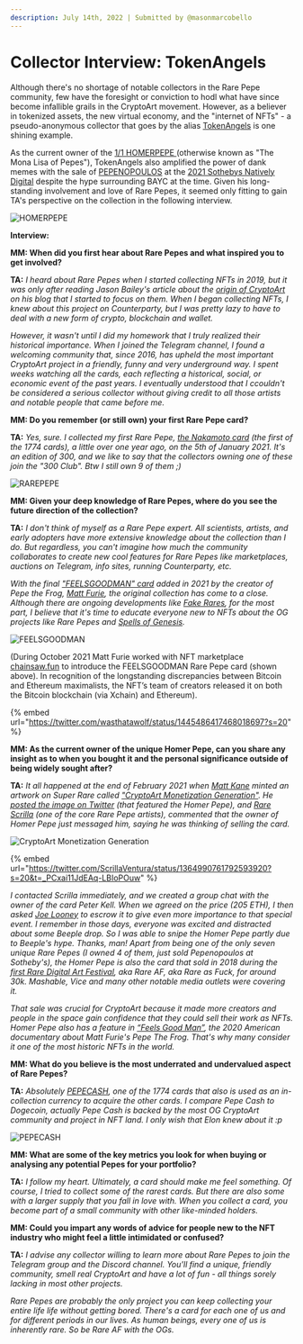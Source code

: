 ```yaml
---
description: July 14th, 2022 | Submitted by @masonmarcobello
---
```


# Collector Interview: TokenAngels

Although there's no shortage of notable collectors in the Rare Pepe community, few have the foresight or conviction to hodl what have since become infallible grails in the CryptoArt movement. However, as a believer in tokenized assets, the new virtual economy, and the "internet of NFTs" - a pseudo-anonymous collector that goes by the alias [TokenAngels](https://twitter.com/TokenAngels?s=20\&t=4N9smEkfQ\_4boVY59aeMpA) is one shining example.

As the current owner of the [1/1 HOMERPEPE ](https://pepe.wtf/asset/HOMERPEPE)(otherwise known as "The Mona Lisa of Pepes"), TokenAngels also amplified the power of dank memes with the sale of [PEPENOPOULOS](https://pepe.wtf/asset/PEPENOPOULOS) at the [2021 Sothebys Natively Digital](https://metaverse.sothebys.com/natively-digital/lots/pepenopoulos) despite the hype surrounding BAYC at the time. Given his long-standing involvement and love of Rare Pepes, it seemed only fitting to gain TA's perspective on the collection in the following interview.

![HOMERPEPE](https://xchain.io/img/cards/HOMERPEPE.jpg)

**Interview:**

**MM: When did you first hear about Rare Pepes and what inspired you to get involved?**

**TA:** _I heard about Rare Pepes when I started collecting NFTs in 2019, but it was only after reading Jason Bailey's article about the_ [_origin of CryptoArt_](https://www.artnome.com/news/2018/1/14/what-is-cryptoart) _on his blog that I started to focus on them. When I began collecting NFTs, I knew about this project on Counterparty, but I was pretty lazy to have to deal with a new form of crypto, blockchain and wallet._

_However, it wasn't until I did my homework that I truly realized their historical importance. When I joined the Telegram channel, I found a welcoming community that, since 2016, has upheld the most important CryptoArt project in a friendly, funny and very underground way. I spent weeks watching all the cards, each reflecting a historical, social, or economic event of the past years. I eventually understood that I ccouldn't be considered a serious collector without giving credit to all those artists and notable people that came before me._

**MM: Do you remember (or still own) your first Rare Pepe card?**

**TA:** _Yes, sure. I collected my first Rare Pepe,_ [_the Nakamoto card_](https://pepe.wtf/asset/RAREPEPE) _(the first of the 1774 cards), a little over one year ago, on the 5th of January 2021. It's an edition of 300, and we like to say that the collectors owning one of these join the "300 Club". Btw I still own 9 of them ;)_

![RAREPEPE](https://xchain.io/img/cards/RAREPEPE.jpg)

**MM: Given your deep knowledge of Rare Pepes, where do you see the future direction of the collection?**

**TA:** _I don't think of myself as a Rare Pepe expert. All scientists, artists, and early adopters have more extensive knowledge about the collection than I do. But regardless, you can't imagine how much the community collaborates to create new cool features for Rare Pepes like marketplaces, auctions on Telegram, info sites, running Counterparty, etc._

_With the final_ [_"FEELSGOODMAN" card_](https://rarepepe.chainsaw.fun) _added in 2021 by the creator of Pepe the Frog,_ [_Matt Furie_](https://twitter.com/Matt\_Furie?s=20\&t=tacVYUTNDnA-axLawM7XPg)_, the original collection has come to a close. Although there are ongoing developments like_ [_Fake Rares_](https://twitter.com/FAKERARES\_XCP)_, for the most part, I believe that it's time to educate everyone new to NFTs about the OG projects like Rare Pepes and_ [_Spells of Genesis_](https://twitter.com/SpellsofGenesis)_._

![FEELSGOODMAN](../../../.gitbook/assets/FEELSGOODMAN.png)

(During October 2021 Matt Furie worked with NFT marketplace [chainsaw.fun](../chainsaw.fun) to introduce the FEELSGOODMAN Rare Pepe card (shown above). In recognition of the longstanding discrepancies between Bitcoin and Ethereum maximalists, the NFT’s team of creators released it on both the Bitcoin blockchain (via Xchain) and Ethereum).

{% embed url="https://twitter.com/wasthatawolf/status/1445486417468018697?s=20" %}

**MM: As the current owner of the unique Homer Pepe, can you share any insight as to when you bought it and the personal significance outside of being widely sought after?**

**TA:** _It all happened at the end of February 2021 when_ [_Matt Kane_](https://twitter.com/MattKaneArtist) _minted an artwork on Super Rare called_ [_"CryptoArt Monetization Generation"_](https://collect.mattkane.com/minted-works/cryptoart-monetization-generation/)_. He_ [_posted the image on Twitter_](https://twitter.com/mattkaneartist/status/1364972596786249736?s=21\&t=z7qJ086blQvkq5Z-MyydhQ) _(that featured the Homer Pepe), and_ [_Rare Scrilla_](https://twitter.com/ScrillaVentura) _(one of the core Rare Pepe artists), commented that the owner of Homer Pepe just messaged him, saying he was thinking of selling the card._

![CryptoArt Monetization Generation](https://mattkane.com/wp-content/uploads/2021/03/matt\_kane-cryptoart\_monetization\_generation-1024x576.jpg)

{% embed url="https://twitter.com/ScrillaVentura/status/1364990761792593920?s=20&t=_PCxai11JdEAq-LBIoPOuw" %}

_I contacted Scrilla immediately, and we created a group chat with the owner of the card Peter Kell. When we agreed on the price (205 ETH), I then asked_ [_Joe Looney_](https://twitter.com/wasthatawolf) _to escrow it to give even more importance to that special event. I remember in those days, everyone was excited and distracted about some Beeple drop. So I was able to snipe the Homer Pepe partly due to Beeple's hype. Thanks, man! Apart from being one of the only seven unique Rare Pepes (I owned 4 of them, just sold Pepenopoulos at Sotheby's), the Homer Pepe is also the card that sold in 2018 during the_ [_first Rare Digital Art Festival_](https://www.theparisreview.org/blog/2018/01/23/much-pepe-scenes-first-rare-digital-art-auction/)_, aka Rare AF, aka Rare as Fuck, for around 30k. Mashable, Vice and many other notable media outlets were covering it._

_That sale was crucial for CryptoArt because it made more creators and people in the space gain confidence that they could sell their work as NFTs. Homer Pepe also has a feature in_ [_“Feels Good Man”_](https://en.wikipedia.org/wiki/Feels\_Good\_Man)_, the 2020 American documentary about Matt Furie's Pepe The Frog. That's why many consider it one of the most historic NFTs in the world._

**MM: What do you believe is the most underrated and undervalued aspect of Rare Pepes?**

**TA:** _Absolutely_ [_PEPECASH_](https://pepe.wtf/asset/PEPECASH)_, one of the 1774 cards that also is used as an in-collection currency to acquire the other cards. I compare Pepe Cash to Dogecoin, actually Pepe Cash is backed by the most OG CryptoArt community and project in NFT land. I only wish that Elon knew about it :p_

![PEPECASH](https://xchain.io/img/cards/PEPECASH.jpg)

**MM: What are some of the key metrics you look for when buying or analysing any potential Pepes for your portfolio?**

**TA:** _I follow my heart. Ultimately, a card should make me feel something. Of course, I tried to collect some of the rarest cards. But there are also some with a larger supply that you fall in love with. When you collect a card, you become part of a small community with other like-minded holders._

**MM: Could you impart any words of advice for people new to the NFT industry who might feel a little intimidated or confused?**

**TA:** _I advise any collector willing to learn more about Rare Pepes to join the Telegram group and the Discord channel. You'll find a unique, friendly community, smell real CryptoArt and have a lot of fun - all things sorely lacking in most other projects._

_Rare Pepes are probably the only project you can keep collecting your entire life life without getting bored. There's a card for each one of us and for different periods in our lives. As human beings, every one of us is inherently rare. So be Rare AF with the OGs._
